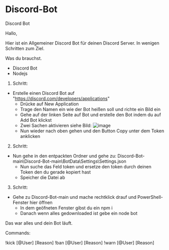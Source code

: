 # Discord-Bot
Discord Bot

Hallo,

Hier ist ein Allgemeiner Discord Bot für deinen Discord Server. In wenigen Schritten zum Ziel.

Was du brauchst.

  - Discord Bot
  - Nodejs


1. Schritt:
  - Erstelle einen Discord Bot auf "https://discord.com/developers/applications"
    - Drücke auf New Application 
    - Trage den Namen ein wie der Bot heißen soll und richte ein Bild ein
    - Gehe auf der linken Seite auf Bot und erstelle den Bot indem du auf Add Bot klickst
    - Zwei Sachen aktivieren siehe Bild: ![image](https://user-images.githubusercontent.com/64102918/124333114-9a47bc00-db93-11eb-9bd6-2ecb0376af9d.png)
    - Nun wieder nach oben gehen und den Button Copy unter dem Token anklicken
    
2. Schritt:
  - Nun gehe in den entpackten Ordner und gehe zu: Discord-Bot-main\Discord-Bot-main\BotData\Settings\Settings.json
    - Nun suche das Feld token und ersetze den token durch deinen Token den du gerade kopiert hast
    - Speicher die Datei ab

3. Schritt:
  - Gehe zu Discord-Bot-main und mache rechtklick drauf und PowerShell-Fenster hier öffnen
    - In dem geöfneten Fenster gibst du ein npm i 
    - Danach wenn alles gedownloaded ist gebe ein node bot 

Das war alles und dein Bot läuft.

Commands:

!kick [@User] [Reason]
!ban [@User] [Reason]
!warn [@User] [Reason]


